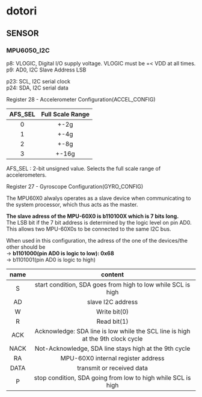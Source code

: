 # dotori
## SENSOR
### MPU6050_I2C

p8: VLOGIC, Digital I/O supply voltage. VLOGIC must be =< VDD at all times.  
p9: AD0, I2C Slave Address LSB

p23: SCL, I2C serial clock  
p24: SDA, I2C serial data

Register 28 - Accelerometer Configuration(ACCEL_CONFIG)  

 |AFS_SEL|Full Scale Range|     
 |:---:|:---:|
 |0|+-2g|
 |1|+-4g|
 |2|+-8g|
 |3|+-16g|
 AFS_SEL : 2-bit unsigned value. Selects the full scale range of accelerometers. 
 
Register 27 - Gyroscope Configuration(GYRO_CONFIG)  

The MPU60X0 alwalys operates as a slave device when communicating to the system processor, which thus acts as the master.

**The slave adress of the MPU-60X0 is b110100X which is 7 bits long.**  
The LSB bit if the 7 bit address is determined by the logic level on pin AD0.  
This allows two MPU-60X0s to be connected to the same I2C bus.  

When used in this configuration, the adress of the one of the devices/the other should be  
 -> **b1101000(pin AD0 is logic to low): 0x68**  
 -> b1101001(pin AD0 is logic to high)  

|name|content|
|:---:|:---:|
|S|start condition, SDA goes from high to low while SCL is high|
|AD|slave I2C address|
|W|Write bit(0)|
|R|Read bit(1)|
|ACK|Acknowledge: SDA line is low while the SCL line is high at the 9th clock cycle|
|NACK|Not-Acknowledge, SDA line stays high at the 9th cycle|
|RA| MPU-60X0 internal register address|
|DATA|transmit or received data|
|P|stop condition, SDA going from low to high while SCL is high|




